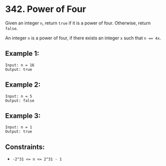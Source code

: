 # 342. Power of Four
Given an integer ```n```, return ```true``` if it is a power of four. Otherwise, return ```false```.

An integer ```n``` is a power of four, if there exists an integer ```x``` such that ```n == 4x```.


## Example 1:
```
Input: n = 16
Output: true
```
## Example 2:
```
Input: n = 5
Output: false
```
## Example 3:
```
Input: n = 1
Output: true
```
## Constraints:
- ```-2^31 <= n <= 2^31 - 1```